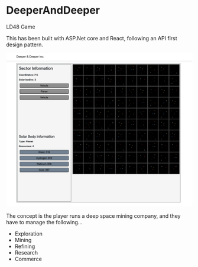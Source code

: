 # DeeperAndDeeper
LD48 Game

This has been built with ASP.Net core and React, following an API first design pattern.

![Sreenie](images/DeeperAndDeeper.png)

The concept is the player runs a deep space mining company, and they have to manage the following...

* Exploration
* Mining
* Refining
* Research
* Commerce
